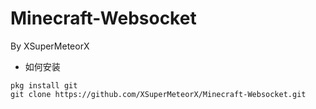 # Minecraft-Websocket  

By XSuperMeteorX
* 如何安装   

`pkg install git`   
`git clone https://github.com/XSuperMeteorX/Minecraft-Websocket.git`  
